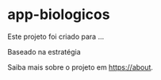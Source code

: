 # app-biologicos

Este projeto foi criado para ...

Baseado na estratégia

<!-- ![Image of conceito](https://conceito.png) -->

Saiba mais sobre o projeto em [https://about](https://about).

<!--
![Image of beneficios](https://beneficios.png) -->
